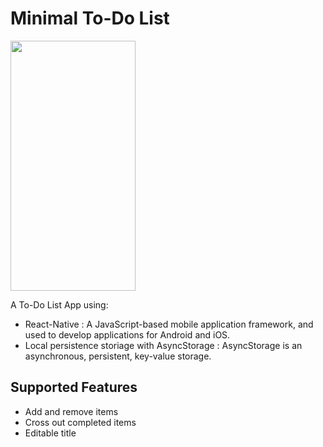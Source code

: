 # Minimal To-Do List

<img src="https://upload.cc/i1/2020/10/03/aeiKrV.png" width = 200 height = 400>

A To-Do List App using: 
* React-Native : A JavaScript-based mobile application framework, and used to develop applications for Android and iOS. 
* Local persistence storiage with AsyncStorage : AsyncStorage is an asynchronous, persistent, key-value storage. 
## Supported Features
* Add and remove items
* Cross out completed items
* Editable title

